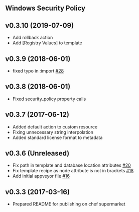 ## Windows Security Policy

v0.3.10 (2019-07-09)
--------------------------------
- Add rollback action
- Add [Registry Values] to template

v0.3.9 (2018-06-01)
--------------------------------
- fixed typo in :import [\#28](https://github.com/grdnrio/windows-security-policy/pull/28)

v0.3.8 (2018-06-01)
--------------------------------
- Fixed security_policy property calls

v0.3.7 (2017-06-12)
--------------------------------
- Added default action to custom resource
- Fixing unnecessary string interpolation
- Added standard license format to metadata

v0.3.6 (Unreleased)
--------------------------------
- Fix path in template and database location attributes [\#20](https://github.com/grdnrio/windows-security-policy/pull/20)
- Fix template recipe as node attribute is not in brackets [\#18](https://github.com/grdnrio/windows-security-policy/pull/18)
- Add initial appveyor file [\#16](https://github.com/grdnrio/windows-security-policy/pull/16)

v0.3.3 (2017-03-16)
--------------------------------
- Prepared README for publishing on chef supermarket
